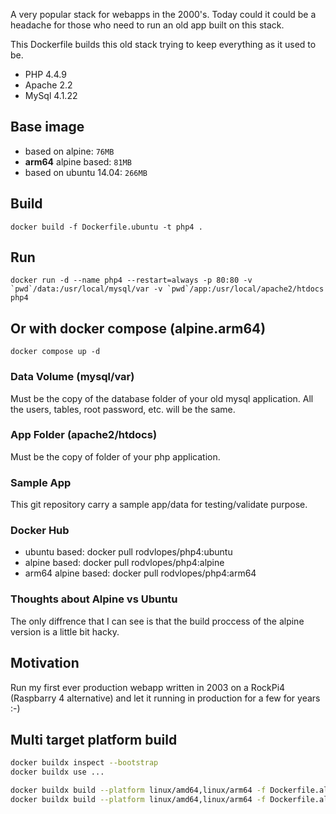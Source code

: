 A very popular stack for webapps in the 2000's. Today could it could be a headache for those who need to run an old app built on this stack. 

This Dockerfile builds this old stack trying to keep everything as it used to be.

  * PHP 4.4.9
  * Apache 2.2
  * MySql 4.1.22

## Base image

  * based on alpine: `76MB`
  * **arm64** alpine based: `81MB`
  * based on ubuntu 14.04: `266MB`

## Build

    docker build -f Dockerfile.ubuntu -t php4 .

## Run

    docker run -d --name php4 --restart=always -p 80:80 -v `pwd`/data:/usr/local/mysql/var -v `pwd`/app:/usr/local/apache2/htdocs php4

## Or with docker compose (alpine.arm64)

    docker compose up -d

### Data Volume (mysql/var)

Must be the copy of the database folder of your old mysql application. All the users, tables, root password, etc. will be the same.

### App Folder (apache2/htdocs)

Must be the copy of folder of your php application.

### Sample App 

This git repository carry a sample app/data for testing/validate purpose.

### Docker Hub

* ubuntu based: docker pull rodvlopes/php4:ubuntu
* alpine based: docker pull rodvlopes/php4:alpine
* arm64 alpine based: docker pull rodvlopes/php4:arm64

### Thoughts about Alpine vs Ubuntu

The only diffrence that I can see is that the build proccess of the alpine version is a little bit hacky.

## Motivation

Run my first ever production webapp written in 2003 on a RockPi4 (Raspbarry 4 alternative) and let it running in production for a few for years :-)


## Multi target platform build

```sh
docker buildx inspect --bootstrap
docker buildx use ...

```
```sh
docker buildx build --platform linux/amd64,linux/arm64 -f Dockerfile.alpine.mysql -t mloitzl/mysql:4.1.22 . --push
docker buildx build --platform linux/amd64,linux/arm64 -f Dockerfile.alpine.php4 -t mloitzl/php:4.4.9 . --push
```

